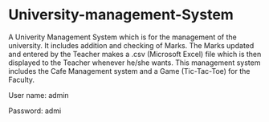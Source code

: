 # University-management-System
A Univerity Management System which is for the management of the university. It includes addition and checking of Marks. The Marks updated and entered by the Teacher makes a .csv (Microsoft Excel) file which is then displayed to the Teacher whenever he/she wants. This management system includes the Cafe Management system and a Game (Tic-Tac-Toe) for the Faculty.

User name: admin

Password:  admi
